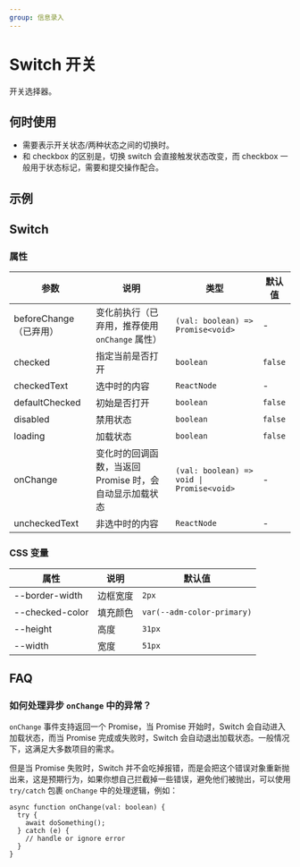 ```yaml
---
group: 信息录入
---
```


# Switch 开关

开关选择器。

## 何时使用

- 需要表示开关状态/两种状态之间的切换时。
- 和 checkbox 的区别是，切换 switch 会直接触发状态改变，而 checkbox 一般用于状态标记，需要和提交操作配合。

## 示例

<code src="./demos/demo1.tsx"></code>

<code src="./demos/demo2.tsx"></code>

## Switch

### 属性

| 参数 | 说明 | 类型 | 默认值 |
| --- | --- | --- | --- |
| beforeChange（已弃用） | 变化前执行（已弃用，推荐使用 `onChange` 属性） | `(val: boolean) => Promise<void>` | - |
| checked | 指定当前是否打开 | `boolean` | `false` |
| checkedText | 选中时的内容 | `ReactNode` | - |
| defaultChecked | 初始是否打开 | `boolean` | `false` |
| disabled | 禁用状态 | `boolean` | `false` |
| loading | 加载状态 | `boolean` | `false` |
| onChange | 变化时的回调函数，当返回 Promise 时，会自动显示加载状态 | `(val: boolean) => void \| Promise<void>` | - |
| uncheckedText | 非选中时的内容 | `ReactNode` | - |

### CSS 变量

| 属性            | 说明     | 默认值                     |
| --------------- | -------- | -------------------------- |
| --border-width  | 边框宽度 | `2px`                      |
| --checked-color | 填充颜色 | `var(--adm-color-primary)` |
| --height        | 高度     | `31px`                     |
| --width         | 宽度     | `51px`                     |

## FAQ

### 如何处理异步 `onChange` 中的异常？

`onChange` 事件支持返回一个 Promise，当 Promise 开始时，Switch 会自动进入加载状态，而当 Promise 完成或失败时，Switch 会自动退出加载状态。一般情况下，这满足大多数项目的需求。

但是当 Promise 失败时，Switch 并不会吃掉报错，而是会把这个错误对象重新抛出来，这是预期行为，如果你想自己拦截掉一些错误，避免他们被抛出，可以使用 `try/catch` 包裹 `onChange` 中的处理逻辑，例如：

```tsx
async function onChange(val: boolean) {
  try {
    await doSomething();
  } catch (e) {
    // handle or ignore error
  }
}
```

